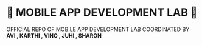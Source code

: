 # 📱 MOBILE APP DEVELOPMENT LAB 📱

OFFICIAL REPO OF MOBILE APP DEVELOPMENT LAB COORDINATED BY <B> AVI , KARTHI , VINO , JUHI , SHARON </B>
